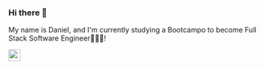 ### Hi there 👋

My name is Daniel, and I'm currently studying a Bootcampo to become Full Stack Software Engineer👨🏻‍💻!

<a href="https://www.linkedin.com/in/danielarbesu/" rel="nofollow"><img src="/daniArbesu/daniArbesu/blob/main/linkedin.png" width="24px" style="max-width: 100%;"></a>
            
<!--
**daniArbesu/daniArbesu** is a ✨ _special_ ✨ repository because its `README.md` (this file) appears on your GitHub profile.

Here are some ideas to get you started:

- 🔭 I’m currently working on ...
- 🌱 I’m currently learning ...
- 👯 I’m looking to collaborate on ...
- 🤔 I’m looking for help with ...
- 💬 Ask me about ...
- 📫 How to reach me: ...
- 😄 Pronouns: ...
- ⚡ Fun fact: ...
-->
